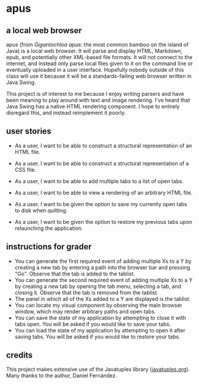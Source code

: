 # apus

## a local web browser

apus (from _Gigantochloa apus_: the most common bamboo on the island of Java) is a local web browser.
It will parse and display HTML, Markdown, epub, and potentially other XML-based file formats.
It will not connect to the internet, and instead only parse local files given to it on the command line or eventually uploaded in a user interface.
Hopefully nobody outside of this class will use it because it will be a standards-failing web browser written in Java Swing.

This project is of interest to me because I enjoy writing parsers and have been meaning to play around with text and image rendering.
I've heard that Java Swing has a native HTML rendering component. I hope to entirely disregard this, and instead reimplement it poorly.

## user stories

- As a user, I want to be able to construct a structural representation of an HTML file.
- As a user, I want to be able to construct a structural representation of a CSS file.
- As a user, I want to be able to add multiple tabs to a list of open tabs.
- As a user, I want to be able to view a rendering of an arbitrary HTML file.

- As a user, I want to be given the option to save my currently open tabs to disk when quitting.
- As a user, I want to be given the option to restore my previous tabs upon relaunching the application.

## instructions for grader

- You can generate the first required event of adding multiple Xs to a Y by creating a new tab by entering a path into the browser bar and pressing "Go". Observe that the tab is added to the tablist.
- You can generate the second required event of adding multiple Xs to a Y by creating a new tab by opening the tab menu, selecting a tab, and closing it. Observe that the tab is removed from the tablist.
- The panel in which all of the Xs added to a Y are displayed is the tablist.
- You can locate my visual component by observing the main browser window, which may render arbitrary paths and open tabs.
- You can save the state of my application by attempting to close it with tabs open. You will be asked if you would like to save your tabs.
- You can load the state of my application by attempting to open it after saving tabs. You will be asked if you would like to restore your tabs.

## credits

This project makes extensive use of the Javatuples library ([javatuples.org](https://www.javatuples.org/)).
Many thanks to the author, Daniel Fernández.
